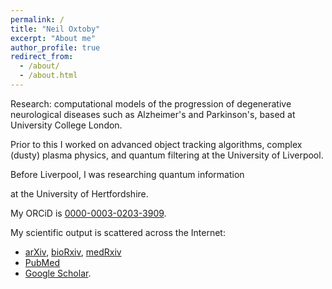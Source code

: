 ```yaml
---
permalink: /
title: "Neil Oxtoby"
excerpt: "About me"
author_profile: true
redirect_from: 
  - /about/
  - /about.html
---
```


Research: computational models of the progression of degenerative neurological diseases such as Alzheimer's and Parkinson's, based at University College London. <!-- Read more [here](/research/). -->

Prior to this I worked on advanced object tracking algorithms, complex (dusty) plasma physics, and quantum filtering at the University of Liverpool. <!-- Publications from this work are listed [here](/dusty-plasma-papers). -->

Before Liverpool, I was researching quantum information 
<!-- in the group of [Susana Huelga](https://www.uni-ulm.de/en/nawi/institut-fuer-theoretische-physik-start-page/prof-susana-f-huelga/)  -->
at the University of Hertfordshire. 

My ORCiD is [0000-0003-0203-3909](https://orcid.org/0000-0003-0203-3909).

My scientific output is scattered across the Internet:

- [arXiv](http://arxiv.org/a/oxtoby_n_1.html), [bioRxiv](https://www.biorxiv.org/search/author1%3ANeil%2BP.%2BOxtoby%2B), [medRxiv](https://www.medrxiv.org/search/author1%3ANeil%2BP.%2BOxtoby%2B)
- [PubMed](https://pubmed.ncbi.nlm.nih.gov/?cmd=search&term=Oxtoby+NP%5Bau%5D)
- [Google Scholar](https://scholar.google.com/citations?user=uWfRPHEAAAAJ&hl=en&oi=ao).


<!-- Site-wide configuration
------
The main configuration file for the site is in the base directory in [_config.yml](https://github.com/academicpages/academicpages.github.io/blob/master/_config.yml), which defines the content in the sidebars and other site-wide features. You will need to replace the default variables with ones about yourself and your site's github repository. The configuration file for the top menu is in [_data/navigation.yml](https://github.com/academicpages/academicpages.github.io/blob/master/_data/navigation.yml). For example, if you don't have a portfolio or blog posts, you can remove those items from that navigation.yml file to remove them from the header.

Create content & metadata
------
For site content, there is one markdown file for each type of content, which are stored in directories like _publications, _talks, _posts, _teaching, or _pages. For example, each talk is a markdown file in the [_talks directory](https://github.com/academicpages/academicpages.github.io/tree/master/_talks). At the top of each markdown file is structured data in YAML about the talk, which the theme will parse to do lots of cool stuff. The same structured data about a talk is used to generate the list of talks on the [Talks page](https://academicpages.github.io/talks), each [individual page](https://academicpages.github.io/talks/2012-03-01-talk-1) for specific talks, the talks section for the [CV page](https://academicpages.github.io/cv), and the [map of places you've given a talk](https://academicpages.github.io/talkmap.html) (if you run this [python file](https://github.com/academicpages/academicpages.github.io/blob/master/talkmap.py) or [Jupyter notebook](https://github.com/academicpages/academicpages.github.io/blob/master/talkmap.ipynb), which creates the HTML for the map based on the contents of the _talks directory).

**Markdown generator**

I have also created [a set of Jupyter notebooks](https://github.com/academicpages/academicpages.github.io/tree/master/markdown_generator
) that converts a CSV containing structured data about talks or presentations into individual markdown files that will be properly formatted for the academicpages template. The sample CSVs in that directory are the ones I used to create my own personal website at stuartgeiger.com. My usual workflow is that I keep a spreadsheet of my publications and talks, then run the code in these notebooks to generate the markdown files, then commit and push them to the GitHub repository. -->
